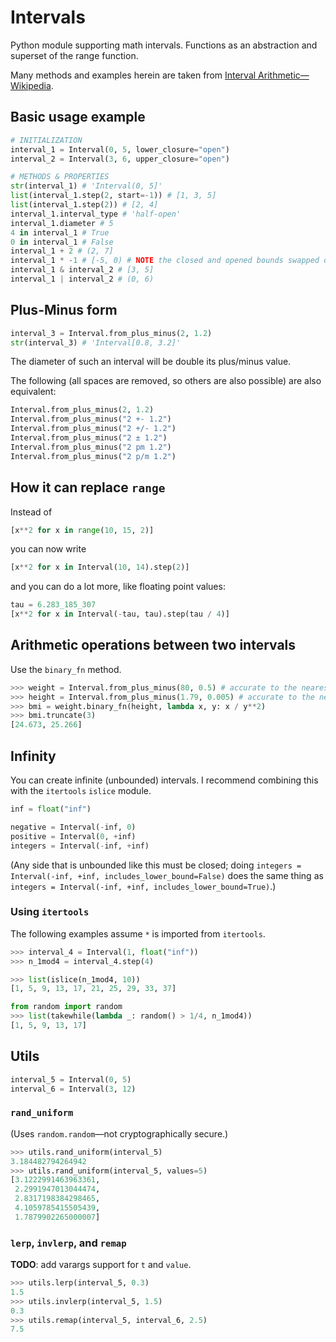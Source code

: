 # Intervals
Python module supporting math intervals.
Functions as an abstraction and superset of the range function.

Many methods and examples herein are taken from [Interval Arithmetic&mdash;Wikipedia](https://en.wikipedia.org/wiki/Interval_arithmetic).


## Basic usage example
```python
# INITIALIZATION
interval_1 = Interval(0, 5, lower_closure="open")
interval_2 = Interval(3, 6, upper_closure="open")

# METHODS & PROPERTIES
str(interval_1) # 'Interval(0, 5]'
list(interval_1.step(2, start=-1)) # [1, 3, 5]
list(interval_1.step(2)) # [2, 4]
interval_1.interval_type # 'half-open'
interval_1.diameter # 5
4 in interval_1 # True
0 in interval_1 # False
interval_1 + 2 # (2, 7]
interval_1 * -1 # [-5, 0) # NOTE the closed and opened bounds swapped order too
interval_1 & interval_2 # [3, 5]
interval_1 | interval_2 # (0, 6)
```


## Plus-Minus form
```python
interval_3 = Interval.from_plus_minus(2, 1.2)
str(interval_3) # 'Interval[0.8, 3.2]'
```
The diameter of such an interval will be double its plus/minus value.

The following (all spaces are removed, so others are also possible) are also equivalent:
```python
Interval.from_plus_minus(2, 1.2)
Interval.from_plus_minus("2 +- 1.2")
Interval.from_plus_minus("2 +/- 1.2")
Interval.from_plus_minus("2 ± 1.2")
Interval.from_plus_minus("2 pm 1.2")
Interval.from_plus_minus("2 p/m 1.2")
```


## How it can replace `range`
Instead of
```python
[x**2 for x in range(10, 15, 2)]
```
you can now write
```python
[x**2 for x in Interval(10, 14).step(2)]
```
and you can do a lot more, like floating point values:
```python
tau = 6.283_185_307
[x**2 for x in Interval(-tau, tau).step(tau / 4)]
```

## Arithmetic operations between two intervals
Use the `binary_fn` method.

```python
>>> weight = Interval.from_plus_minus(80, 0.5) # accurate to the nearest kg
>>> height = Interval.from_plus_minus(1.79, 0.005) # accurate to the nearest cm
>>> bmi = weight.binary_fn(height, lambda x, y: x / y**2)
>>> bmi.truncate(3)
[24.673, 25.266]
```


## Infinity

You can create infinite (unbounded) intervals. I recommend combining this with the `itertools` `islice` module.

```python
inf = float("inf")

negative = Interval(-inf, 0)
positive = Interval(0, +inf)
integers = Interval(-inf, +inf)
```

(Any side that is unbounded like this must be closed; doing `integers = Interval(-inf, +inf, includes_lower_bound=False)` does the same thing as `integers = Interval(-inf, +inf, includes_lower_bound=True)`.)

### Using `itertools`

The following examples assume `*` is imported from `itertools`.

```python
>>> interval_4 = Interval(1, float("inf"))
>>> n_1mod4 = interval_4.step(4)
```
```python
>>> list(islice(n_1mod4, 10))
[1, 5, 9, 13, 17, 21, 25, 29, 33, 37]
```
```python
from random import random
>>> list(takewhile(lambda _: random() > 1/4, n_1mod4))
[1, 5, 9, 13, 17]
```

## Utils

```python
interval_5 = Interval(0, 5)
interval_6 = Interval(3, 12)
```
### `rand_uniform`
(Uses `random.random`&mdash;not cryptographically secure.)
```python
>>> utils.rand_uniform(interval_5)
3.184482794264942
>>> utils.rand_uniform(interval_5, values=5)
[3.1222991463963361,
 2.2991947013044474,
 2.8317198384298465,
 4.1059785415505439,
 1.7879902265000007]
```
### `lerp`, `invlerp`, and `remap`
<aside><b>TODO</b>: add varargs support for <code>t</code> and <code>value</code>.</aside>

```python
>>> utils.lerp(interval_5, 0.3)
1.5
>>> utils.invlerp(interval_5, 1.5)
0.3
>>> utils.remap(interval_5, interval_6, 2.5)
7.5
```
